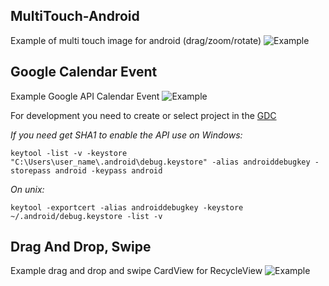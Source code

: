 ## MultiTouch-Android
Example of multi touch image for android (drag/zoom/rotate)
![Example](https://raw.githubusercontent.com/nikartm/AndroidUsefulExamples/master/screenshots/multi_touch.gif)

## Google Calendar Event
Example Google API Calendar Event
![Example](https://raw.githubusercontent.com/nikartm/AndroidUsefulExamples/master/screenshots/calendar_event.gif)

For development you need to create or select project in the [GDC](https://console.developers.google.com/flows/enableapi?apiid=calendar)

*If you need get SHA1 to enable the API use on Windows:*
```
keytool -list -v -keystore "C:\Users\user_name\.android\debug.keystore" -alias androiddebugkey -storepass android -keypass android
```
*On unix:*
```
keytool -exportcert -alias androiddebugkey -keystore ~/.android/debug.keystore -list -v
```
## Drag And Drop, Swipe
Example drag and drop and swipe CardView for RecycleView
![Example](https://raw.githubusercontent.com/nikartm/AndroidUsefulExamples/master/screenshots/drag_and_drop_swipe.gif)

